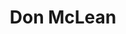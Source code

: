 ---
title: "Don McLean"
summary: "Donald McLean III is an American singer-songwriter and guitarist. Known to fans as the \"American Troubadour\" or \"King of the Trail\", he is best known for his 1971 hit song \"American Pie\", an eight-and-a-half-minute folk rock \"cultural touchstone\" about the loss of innocence of the early rock and roll generation. His other hit singles include \"Vincent\" , \"Dreidel\", and \"Wonderful Baby\"; as well as his renditions of Roy Orbison's \"Crying\" and the Skyliners' \"Since I Don't Have You\".
McLean's song \"And I Love You So\" has been recorded by Elvis Presley, Perry Como, Helen Reddy, Glen Campbell, and others. In 2000, Madonna had a hit with a rendition of \"American Pie\".
In 2004, McLean was inducted into the Songwriters Hall of Fame. In January 2018, BMI certified that \"American Pie\" and \"Vincent\" had reached five million and three million airplays respectively."
image: "don-mclean.jpg"
apple_music_artist_url: "https://music.apple.com/gb/artist/don-mclean/733872"
wikipedia_url: "https://en.wikipedia.org/wiki/Don_McLean"
---